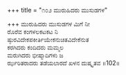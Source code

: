 +++
title = "೧೦೨ ಮುರುಹಿದರು ಮುಸುಡಗಳ"

+++
ಮುರುಹಿದರು ಮುಸುಡಗಳ ಮಿಗೆ ನೀ  
ರೊರೆವ ಕಂಗಳಲಕಟಕಟ ನಿ  
ಷ್ಠುರವಿದೇಕಪಕೀರ್ತಿಯೇಕನುಚಿತವಿದೇಕೆನುತ  
ಕರಗಿದರು ಕಂದಿದರು ಮಮ್ಮಲ  
ಮರುಗಿದರು ಭೀಷ್ಮಾದಿಗಳು ಜ  
ರ್ಝರಿತರಾದರು ತಡೆಯಲಾರದೆ ಖಳನ ದುಷ್ಕೃತವ    ॥102॥